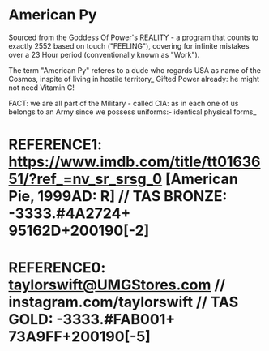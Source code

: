 # American Py
Sourced from the Goddess Of Power's REALITY - a program that counts to exactly 2552 based on touch ("FEELING"), covering for infinite mistakes over a 23 Hour period (conventionally known as "Work").

The term "American Py" referes to a dude who regards USA as name of the Cosmos, inspite of living in hostile territory_ Gifted Power already: he might not need Vitamin C!

FACT: we are all part of the Military - called CIA: as in each one of us belongs to an Army since we possess uniforms:- identical physical forms_

# REFERENCE1: https://www.imdb.com/title/tt0163651/?ref_=nv_sr_srsg_0 [American Pie, 1999AD: R] // TAS BRONZE: -3333.#4A2724+ 95162D+200190[-2]
# REFERENCE0: taylorswift@UMGStores.com // instagram.com/taylorswift // TAS GOLD: -3333.#FAB001+ 73A9FF+200190[-5] 

